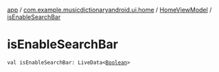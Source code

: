 [app](../../index.md) / [com.example.musicdictionaryandroid.ui.home](../index.md) / [HomeViewModel](index.md) / [isEnableSearchBar](./is-enable-search-bar.md)

# isEnableSearchBar

`val isEnableSearchBar: LiveData<`[`Boolean`](https://kotlinlang.org/api/latest/jvm/stdlib/kotlin/-boolean/index.html)`>`